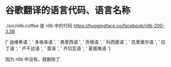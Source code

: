 # 谷歌翻译的语言代码、语言名称

./src/nllb.coffee
是 nllb 中的代码
https://huggingface.co/facebook/nllb-200-3.3B

[' 迪维希语 ',
 ' 多格来语 ',
 ' 弗里西语 ',
 ' 贡根语 ',
 ' 科西嘉语 ',
 ' 克里奥尔语 ',
 ' 拉丁语 ',
 ' 卢干达语 ',
 ' 苗语 ',
 ' 齐切瓦语 ',
 ' 夏威夷语 ']

 因为 nllb 中没有，就删除了
